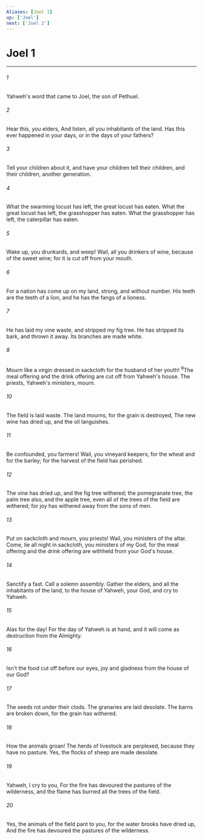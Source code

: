 ```yaml
---
Aliases: [Joel 1]
up: ['Joel']
next: ['Joel 2']
---
```

# Joel 1
***





###### 1 

Yahweh's word that came to Joel, the son of Pethuel. 



###### 2 

Hear this, you elders, And listen, all you inhabitants of the land. Has this ever happened in your days, or in the days of your fathers? 



###### 3 

Tell your children about it, and have your children tell their children, and their children, another generation. 



###### 4 

What the swarming locust has left, the great locust has eaten. What the great locust has left, the grasshopper has eaten. What the grasshopper has left, the caterpillar has eaten. 



###### 5 

Wake up, you drunkards, and weep! Wail, all you drinkers of wine, because of the sweet wine; for it is cut off from your mouth. 



###### 6 

For a nation has come up on my land, strong, and without number. His teeth are the teeth of a lion, and he has the fangs of a lioness. 



###### 7 

He has laid my vine waste, and stripped my fig tree. He has stripped its bark, and thrown it away. Its branches are made white. 



###### 8 

Mourn like a virgin dressed in sackcloth for the husband of her youth! <sup class="versenum mid-line">9</sup>The meal offering and the drink offering are cut off from Yahweh's house. The priests, Yahweh's ministers, mourn. 



###### 10 

The field is laid waste. The land mourns, for the grain is destroyed, The new wine has dried up, and the oil languishes. 



###### 11 

Be confounded, you farmers! Wail, you vineyard keepers; for the wheat and for the barley; for the harvest of the field has perished. 



###### 12 

The vine has dried up, and the fig tree withered; the pomegranate tree, the palm tree also, and the apple tree, even all of the trees of the field are withered; for joy has withered away from the sons of men. 



###### 13 

Put on sackcloth and mourn, you priests! Wail, you ministers of the altar. Come, lie all night in sackcloth, you ministers of my God, for the meal offering and the drink offering are withheld from your God's house. 



###### 14 

Sanctify a fast. Call a solemn assembly. Gather the elders, and all the inhabitants of the land, to the house of Yahweh, your God, and cry to Yahweh. 



###### 15 

Alas for the day! For the day of Yahweh is at hand, and it will come as destruction from the Almighty. 



###### 16 

Isn't the food cut off before our eyes, joy and gladness from the house of our God? 



###### 17 

The seeds rot under their clods. The granaries are laid desolate. The barns are broken down, for the grain has withered. 



###### 18 

How the animals groan! The herds of livestock are perplexed, because they have no pasture. Yes, the flocks of sheep are made desolate. 



###### 19 

Yahweh, I cry to you, For the fire has devoured the pastures of the wilderness, and the flame has burned all the trees of the field. 



###### 20 

Yes, the animals of the field pant to you, for the water brooks have dried up, And the fire has devoured the pastures of the wilderness.
